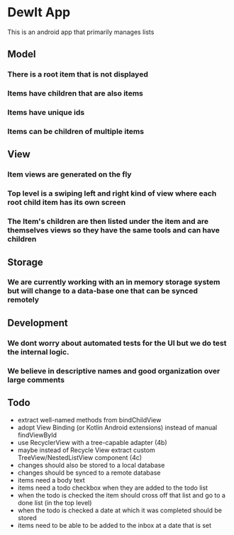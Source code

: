 # DewIt App
This is an android app that primarily manages lists
## Model
### There is a root item that is not displayed
### Items have children that are also items
### Items have unique ids
### Items can be children of multiple items
## View
### Item views are generated on the fly
### Top level is a swiping left and right kind of view where each root child item has its own screen
### The Item's children are then listed under the item and are themselves views so they have the same tools and can have children
## Storage
### We are currently working with an in memory storage system but will change to a data-base one that can be synced remotely
## Development
### We dont worry about automated tests for the UI but we do test the internal logic.
### We believe in descriptive names and good organization over large comments

## Todo
- extract well-named methods from bindChildView
- adopt View Binding (or Kotlin Android extensions) instead of manual findViewById
- use RecyclerView with a tree-capable adapter (4b)
- maybe instead of Recycle View extract custom TreeView/NestedListView component (4c)
- changes should also be stored to a local database
- changes should be synced to a remote database
- items need a body text
- items need a todo checkbox when they are added to the todo list
- when the todo is checked the item should cross off that list and go to a done list (in the top level)
- when the todo is checked a date at which it was completed should be stored
- items need to be able to be added to the inbox at a date that is set

